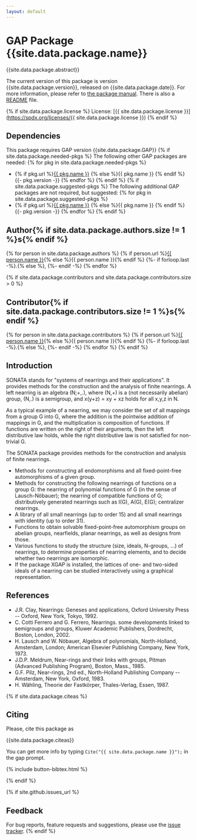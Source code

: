 ```yaml
---
layout: default
---
```


# GAP Package {{site.data.package.name}}

{{site.data.package.abstract}}

The current version of this package is version {{site.data.package.version}}, released on {{site.data.package.date}}.
For more information, please refer to [the package manual]({{site.data.package.doc-html}}).
There is also a [README](README.html) file.

{% if site.data.package.license %}
  License: [{{ site.data.package.license }}](https://spdx.org/licenses/{{ site.data.package.license }})
{% endif %}

## Dependencies

This package requires GAP version {{site.data.package.GAP}}
{% if site.data.package.needed-pkgs %}
The following other GAP packages are needed:
{% for pkg in site.data.package.needed-pkgs %}
- {% if pkg.url %}<a href="{{ pkg.url }}">{{ pkg.name }}</a> {% else %}{{ pkg.name }} {% endif %}
  {{- pkg.version -}}
{% endfor %}
{% endif %}
{% if site.data.package.suggested-pkgs %}
The following additional GAP packages are not required, but suggested:
{% for pkg in site.data.package.suggested-pkgs %}
- {% if pkg.url %}<a href="{{ pkg.url }}">{{ pkg.name }}</a> {% else %}{{ pkg.name }} {% endif %}
  {{- pkg.version -}}
{% endfor %}
{% endif %}


## Author{% if site.data.package.authors.size != 1 %}s{% endif %}
{% for person in site.data.package.authors %}
 {% if person.url %}<a href="{{ person.url }}">{{ person.name }}</a>{% else %}{{ person.name }}{% endif %}
 {%- if forloop.last -%}.{% else %}, {%- endif -%}
{% endfor %}

{% if site.data.package.contributors and site.data.package.contributors.size > 0 %}
## Contributor{% if site.data.package.contributors.size != 1 %}s{% endif %}
 {% for person in site.data.package.contributors %}
  {% if person.url %}<a href="{{ person.url }}">{{ person.name }}</a>{% else %}{{ person.name }}{% endif %}
  {%- if forloop.last -%}.{% else %}, {%- endif -%}
 {% endfor %}
{% endif %}

Introduction
------------

 SONATA stands for "systems of nearrings and their applications". It provides methods for the construction and the analysis of finite nearrings. A left nearring is an algebra (N;+,.), where (N,+) is a (not necessarily abelian) group, (N,.) is a semigroup, and x(y+z) = xy + xz holds for all x,y,z in N.

 As a typical example of a nearring, we may consider the set of all mappings from a group G into G, where the addition is the pointwise addition of mappings in G, and the multiplication is composition of functions. If functions are written on the right of their arguments, then the left distributive law holds, while the right distributive law is not satisfied for non-trivial G.

The SONATA package provides methods for the construction and analysis of finite nearrings.

- Methods for constructing all endomorphisms and all fixed-point-free automorphisms of a given group.
- Methods for constructing the following nearrings of functions on a group G:
        the nearring of polynomial functions of G (in the sense of Lausch-Nöbauer);
        the nearring of compatible functions of G;
        distributively generated nearrings such as I(G), A(G), E(G);
        centralizer nearrings. 
- A library of all small nearrings (up to order 15) and all small nearrings with identity (up to order 31).
- Functions to obtain solvable fixed-point-free automorphism groups on abelian groups, nearfields, planar nearrings, as well as designs from those.
- Various functions to study the structure (size, ideals, N-groups, ...) of nearrings, to determine properties of nearring elements, and to decide whether two nearrings are isomorphic.
- If the package XGAP is installed, the lattices of one- and two-sided ideals of a nearring can be studied interactively using a graphical representation. 


References
----------

- J.R. Clay, Nearrings: Geneses and applications, Oxford University Press -- Oxford, New York, Tokyo, 1992.
- C. Cotti Ferrero and G. Ferrero, Nearrings. some developments linked to semigroups and groups, Kluwer Academic Publishers, Dordrecht, Boston, London, 2002.
- H. Lausch and W. Nöbauer, Algebra of polynomials, North-Holland, Amsterdam, London; American Elsevier Publishing Company, New York, 1973.
- J.D.P. Meldrum, Near-rings and their links with groups, Pitman (Advanced Publishing Program), Boston, Mass., 1985.
- G.F. Pilz, Near-rings, 2nd ed., North-Holland Publishing Company -- Amsterdam, New York, Oxford, 1983.
- H. Wähling, Theorie der Fastkörper, Thales-Verlag, Essen, 1987. 



{% if site.data.package.citeas %}
## Citing

Please, cite this package as

{{site.data.package.citeas}}

You can get more info by typing `Cite("{{ site.data.package.name }}");` in the gap prompt.

{% include button-bibtex.html %}

{% endif %}


{% if site.github.issues_url %}
## Feedback

For bug reports, feature requests and suggestions, please use the
[issue tracker]({{site.github.issues_url}}).
{% endif %}
